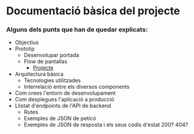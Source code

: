 # Documentació bàsica del projecte
### Alguns dels punts que han de quedar explicats:
 * Objectius
 * Prototip
   * Desenvolupar portada
   * Flow de pantallas
     * [Projecte](https://design.penpot.app/#/view/1ab1fa36-da8e-809d-8004-faf42bbee90a?page-id=1ab1fa36-da8e-809d-8004-faf42bbee90b&section=interactions&index=0&share-id=ba8e47a8-80d6-8135-8004-fb31d8a9ad6c)
 * Arquitectura bàsica
   * Tecnologies utilitzades
   * Interrelació entre els diversos components
 * Com crees l'entorn de desenvolupament
 * Com desplegues l'aplicació a producció
 * Llistat d'endpoints de l'API de backend
    * Rutes
   * Exemples de JSON de peticó
   * Exemples de JSON de resposta i els seus codis d'estat 200? 404?
